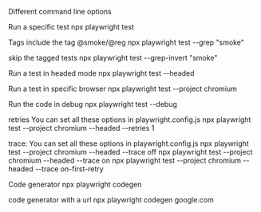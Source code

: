 Different command line options 

Run a specific test 
npx playwright test <filepath>

Tags
include the tag @smoke/@reg
npx playwright test --grep "smoke"

skip the tagged tests
npx playwright test --grep-invert "smoke"

Run a test in headed mode
npx playwright test <filepath> --headed

Run a test in specific browser
npx playwright test <filepath> --project chromium

Run the code in debug
npx  playwright test <file path> --debug

retries
You can set all these options in playwright.config.js
npx  playwright test <file path> --project chromium --headed --retries 1


trace:
You can set all these options in playwright.config.js
npx  playwright test <file path> --project chromium --headed --trace off
npx  playwright test <file path> --project chromium --headed --trace on
npx  playwright test <file path> --project chromium --headed --trace on-first-retry

Code generator
npx playwright codegen

code generator with a url
npx playwright codegen google.com